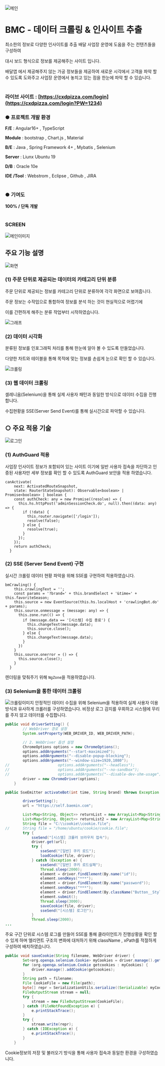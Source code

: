 ![메인](https://coolcleaner.co.kr/fileDownLoad/17081625481134424.jpg)

# BMC - 데이터 크롤링 & 인사이트 추출
최소한의 정보로 다양한 인사이트를 추출 배달 사업장 운영에 도움을 주는 컨텐츠들을 구성하여

대시 보드 형식으로 정보를 제공해주는 사이트 입니다.

배달앱 에서 제공해주지 않는 가공 정보들을 제공하여 새로운 시각에서 고객을 파악 할 수 있도록 도와주고 사업장 운영에서 놓치고 있는 점을 한눈에 파악 할 수 있습니다.
<br><br>

### 라이브 사이트 : [https://cxdpizza.com/login](https://cxdpizza.com/login?PW=1234)

### **● 프로젝트 개발 환경**

**F/E** : Angular16+ , TypeScript

**Module** : bootstrap , Chart.js , Material

**B/E** : Java , Spring Framework 4+ , Mybatis , Selenium

**Server** : Liunx Ubuntu 19

**D/B** : Oracle 10e

**IDE /Tool** : Webstrom , Eclipse , Github , JIRA
<br><br>
### **● 기여도**

**100% / 단독 개발**
<br><br>
### SCREEN

![메인이미지](https://coolcleaner.co.kr/fileDownLoad/170697350657523.jpg)

## **주요 기능 설명**
![화면](https://coolcleaner.co.kr/fileDownLoad/1706973563892bmc2.jpg)
### (**1) 주문 단위로 제공되는 데이터의 카테고리 단위 분류**

주문 단위로 제공되는 정보를 카테고리 단위로 분류하여 각각 화면으로 보여줍니다.

주문 정보는 수작업으로 통합하여 정보를 분석 하는 것이 현실적으로 어렵기에

이를 간편하게 해주는 분류 작업부터 시작하였습니다.

![그래프](https://coolcleaner.co.kr/fileDownLoad/17069737279695545.png)
### (2) 데이터 시각화

분류된 정보를 인포그래픽 처리를 통해 한눈에 알아 볼 수 있도록 만들었습니다.

다양한 차트와 테이블을 통해 목적에 맞는 정보를 손쉽게 눈으로 확인 할 수 있습니다.

![크롤링](https://coolcleaner.co.kr/fileDownLoad/1706974213741cr.gif)
### (3) 웹 데이터 크롤링

셀레니움(Selenium)을 통해 실제 사용자 패턴과 동일한 방식으로 데이터 수집을 진행합니다.

수집현황을 SSE(Server Send Event)를 통해 실시간으로 파악할 수 있습니다.

## ○ 주요 적용 기술
![로그인](https://coolcleaner.co.kr/fileDownLoad/170697433097033.png)
### (1) AuthGuard 적용

사업장 인사이트 정보가 포함되어 있는 사이트 이기에 일반 사용자 접속을 차단하고 인증된 사용자만 세부 정보를 확인 할 수 있도록 AuthGuard 보안을 적용 하였습니다.

```tsx
canActivate(
    next: ActivatedRouteSnapshot,
    state: RouterStateSnapshot): Observable<boolean> | Promise<boolean> | boolean {
    const authCheck: any = new Promise((resolve) => {
      this.hs.httpPost('adminSessionCheck.do', null).then((data: any) => {
        if (!data) {
          this.router.navigate(['/login']);
          resolve(false);
        } else {
          resolve(true);
        }
      });
    });
    return authCheck;
  }
```

### (2) SSE (Server Send Event) 구현

실시간 크롤링 데이터 현황 파악을 위해 SSE를 구현하여 적용하였습니다.

```tsx
bmCrawling() {
    this.crawlingText = '';
    const params = '?brand=' + this.brandSelect + '&time=' + this.favoriteSeason;
    this.source = new EventSource(this.hs.localHost + 'crawlingBot.do' + params);
    this.source.onmessage = (message: any) => {
      this.zone.run(() => {
        if (message.data == '[시스템] 수집 종료') {
          this.changeText(message.data);
          this.source.close();
        } else {
          this.changeText(message.data);
        }
      })
    }
    this.source.onerror = () => {
      this.source.close();
    }
  }
```

렌더링을 맞춰주기 위해 `NgZone`을 적용하였습니다.

### (3) Selenium을 통한 데이터 크롤링
![크롤링이미지](https://coolcleaner.co.kr/fileDownLoad/17069745781584343.png)
안정적인 데이터 수집을 위해 Selenium을 적용하여 실제 사용자 이용 방식과 유사하게 크롤러를 구성하였습니다. 비정상 로그 감지를 우회하고 시스템에 무리를 주지 않고 데이터를 수집합니다.

```java
public void driverSetting() {
		// WebDriver 경로 설정
		System.setProperty(WEB_DRIVER_ID, WEB_DRIVER_PATH);

		// 2. WebDriver 옵션 설정
		ChromeOptions options = new ChromeOptions();
		options.addArguments("--start-maximized");
		options.addArguments("--disable-popup-blocking");
		options.addArguments("--window-size=1920,1080");
//						options.addArguments("--headless");
//						options.addArguments("--no-sandbox");
//						options.addArguments("--disable-dev-shm-usage");
		driver = new ChromeDriver(options);
	}

public SseEmitter activateBot(int time, String brand) throws Exception {

		driverSetting();
		url = "https://self.baemin.com";

		List<Map<String, Object>> returnList = new ArrayList<Map<String, Object>>();
		List<Map<String, Object>> returnList2 = new ArrayList<Map<String, Object>>();
		String file = "C:\\cookie\\cookie.file";
//		String file = "/home/ubuntu/cookie/cookie.file";
		try {
			sseSend("[시스템] 크롤러 브라우저 접속");
			driver.get(url);
			try {
				sseSend("[일반] 쿠키 로드");
				loadCookie(file, driver);
			} catch (Exception e) {
				sseSend("[일반] 쿠키 로드실패");
				Thread.sleep(2000);
				element = driver.findElement(By.name("id"));
				element.sendKeys("***");
				element = driver.findElement(By.name("password"));
				element.sendKeys("***");
				element = driver.findElement(By.className("Button__StyledButton-sc-1cxc4dz-0"));
				element.submit();
				Thread.sleep(3000);
				saveCookie(file, driver);
				sseSend("[시스템] 로그인");
			}
			Thread.sleep(2000);
...
```

주요 구간 단위로 시스템 로그를 만들어 SSE를 통해 클라이언트가 진행상황을 확인 할 수 있게 하며 엘리먼트 구조의 변화에 대처하기 위해 className , xPath를 적절하게 구성하여 배치하였습니다.

```java
public void saveCookie(String filename, WebDriver driver) {
		Set<org.openqa.selenium.Cookie> myCookies = driver.manage().getCookies();
		for (org.openqa.selenium.Cookie getcookies : myCookies) {
			driver.manage().addCookie(getcookies);
		}
		String path = filename;
		File CookieFile = new File(path);
		byte[] repr = SerializationUtils.serialize((Serializable) myCookies);
		FileOutputStream stream = null;
		try {
			stream = new FileOutputStream(CookieFile);
		} catch (FileNotFoundException e) {
			e.printStackTrace();
		}
		try {
			stream.write(repr);
		} catch (IOException e) {
			e.printStackTrace();
		}
	}
```

Cookie정보의 저장 및 불러오기 방식을 통해 사용자 접속과 동일한 환경을 구성하였습니다.

